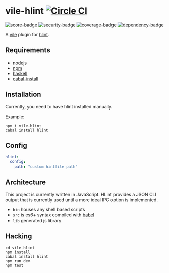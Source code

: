 # vile-hlint [![Circle CI](https://circleci.com/gh/forthright/vile-hlint.svg?style=svg&circle-token=198632e74a5cc53f485da11dcf23a3917a3cd19d)](https://circleci.com/gh/forthright/vile-hlint)

[![score-badge](https://vile.io/brentlintner/vile-hlint/badges/score?token=uFywUmzZfbg6UboLzn6R)](https://vile.io/brentlintner/vile-hlint) [![security-badge](https://vile.io/brentlintner/vile-hlint/badges/security?token=uFywUmzZfbg6UboLzn6R)](https://vile.io/brentlintner/vile-hlint) [![coverage-badge](https://vile.io/brentlintner/vile-hlint/badges/coverage?token=uFywUmzZfbg6UboLzn6R)](https://vile.io/brentlintner/vile-hlint) [![dependency-badge](https://vile.io/brentlintner/vile-hlint/badges/dependency?token=uFywUmzZfbg6UboLzn6R)](https://vile.io/brentlintner/vile-hlint)

A [vile](https://vile.io) plugin for [hlint](https://hackage.haskell.org/package/hlint).

## Requirements

- [nodejs](http://nodejs.org)
- [npm](http://npmjs.org)
- [haskell](http://nodejs.org)
- [cabal-install](https://www.haskell.org/cabal/download.html)

## Installation

Currently, you need to have hlint installed manually.

Example:

    npm i vile-hlint
    cabal install hlint

## Config

```yaml
hlint:
  config:
    path: "custom hintfile path"
```

## Architecture

This project is currently written in JavaScript. HLint provides
a JSON CLI output that is currently used until a more ideal
IPC option is implemented.

- `bin` houses any shell based scripts
- `src` is es6+ syntax compiled with [babel](https://babeljs.io)
- `lib` generated js library

## Hacking

    cd vile-hlint
    npm install
    cabal install hlint
    npm run dev
    npm test
